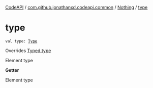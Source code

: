 [CodeAPI](../../index.md) / [com.github.jonathanxd.codeapi.common](../index.md) / [Nothing](index.md) / [type](.)

# type

`val type: `[`Type`](http://docs.oracle.com/javase/6/docs/api/java/lang/reflect/Type.html)

Overrides [Typed.type](../../com.github.jonathanxd.codeapi.base/-typed/type.md)

Element type

**Getter**

Element type

